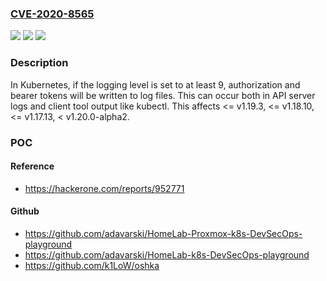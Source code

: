 ### [CVE-2020-8565](https://cve.mitre.org/cgi-bin/cvename.cgi?name=CVE-2020-8565)
![](https://img.shields.io/static/v1?label=Product&message=Kubernetes&color=blue)
![](https://img.shields.io/static/v1?label=Version&message=n%2Fa&color=blue)
![](https://img.shields.io/static/v1?label=Vulnerability&message=CWE-532%20Information%20Exposure%20Through%20Log%20Files&color=brighgreen)

### Description

In Kubernetes, if the logging level is set to at least 9, authorization and bearer tokens will be written to log files. This can occur both in API server logs and client tool output like kubectl. This affects <= v1.19.3, <= v1.18.10, <= v1.17.13, < v1.20.0-alpha2.

### POC

#### Reference
- https://hackerone.com/reports/952771

#### Github
- https://github.com/adavarski/HomeLab-Proxmox-k8s-DevSecOps-playground
- https://github.com/adavarski/HomeLab-k8s-DevSecOps-playground
- https://github.com/k1LoW/oshka

